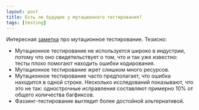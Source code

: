 ```yaml
---
layout: post
title: Есть ли будущее у мутационного тестирования?
tags: [testing]
---
```

Интересная [заметка](http://shape-of-code.coding-guidelines.com/2021/09/12/mutation-testing-its-days-in-the-limelight-are-over/) про мутационное тестирование.
Тезисно:
- Мутационное тестирование не используется широко в индустрии, потому что оно свидетельствует о том, что и так уже известно: тесты плохо помогают находить ошибки кодирования.
- Мутационное тестирование жрет слишком много ресурсов.
- Мутационное тестирование часто предполагает, что ошибка находится в одной строке. Несколько исследований показывают, что это не так: однострочные исправления составляют примерно 10% от общего количества багфиксов.
- Фаззинг-тестирование выглядит более достойной альтернативой.

